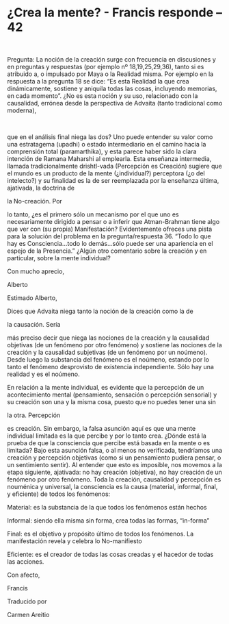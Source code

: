 # ¿Crea la mente? - Francis responde – 42

  

Pregunta: La noción de la creación surge con frecuencia en discusiones y en preguntas y respuestas (por ejemplo nº 18,19,25,29,36), tanto si es atribuido a, o impulsado por Maya o la Realidad misma. Por ejemplo en la respuesta a la pregunta 18 se dice: “Es esta Realidad la que crea dinámicamente, sostiene y aniquila todas las cosas, incluyendo memorias, en cada momento”. ¿No es esta noción y su uso, relacionado con la causalidad, errónea desde la perspectiva de Advaita (tanto tradicional como moderna),

  

que en el análisis final niega las dos? Uno puede entender su valor como una estratagema (upadhi) o estado intermediario en el camino hacia la comprensión total (paramarthika), y esta parece haber sido la clara intención de Ramana Maharshi al emplearla. Esta enseñanza intermedia, llamada tradicionalmente drishtl-vada (Percepción es Creación) sugiere que el mundo es un producto de la mente (¿individual?) perceptora (¿o del intelecto?) y su finalidad es la de ser reemplazada por la enseñanza última, ajativada, la doctrina de 

la No-creación. Por

 lo tanto, ¿es el primero sólo un mecanismo por el que uno es necesariamente dirigido a pensar o a inferir que Atman-Brahman tiene algo que ver con (su propia) Manifestación? Evidentemente ofreces una pista para la solución del problema en la pregunta/respuesta 36. “Todo lo que hay es Consciencia…todo lo demás…sólo puede ser una apariencia en el espejo de la Presencia.” ¿Algún otro comentario sobre la creación y en particular, sobre la mente individual? 

Con mucho aprecio,

Alberto

Estimado Alberto,

Dices que Advaita niega tanto la noción de la creación como la de 

la causación. Sería

 más preciso decir que niega las nociones de la creación y la causalidad objetivas (de un fenómeno por otro fenómeno) y sostiene las nociones de la creación y la causalidad subjetivas (de un fenómeno por un noúmeno). Desde luego la substancia del fenómeno es el noúmeno, estando por lo tanto el fenómeno desprovisto de existencia independiente. Sólo hay una realidad y es el noúmeno.

En relación a la mente individual, es evidente que la percepción de un acontecimiento mental (pensamiento, sensación o percepción sensorial) y su creación son una y la misma cosa, puesto que no puedes tener una sin 

la otra. Percepción

 es creación. Sin embargo, la falsa asunción aquí es que una mente individual limitada es la que percibe y por lo tanto crea. ¿Dónde está la prueba de que la consciencia que percibe está basada en la mente o es limitada? Bajo esta asunción falsa, o al menos no verificada, tendríamos una creación y percepción objetivas (como si un pensamiento pudiera pensar, o un sentimiento sentir). Al entender que esto es imposible, nos movemos a la etapa siguiente, ajativada: no hay creación (objetiva), no hay creación de un fenómeno por otro fenómeno. Toda la creación, causalidad y percepción es nouménica y universal, la consciencia es la causa (material, informal, final, y eficiente) de todos los fenómenos:

Material: es la substancia de la que todos los fenómenos están hechos

Informal: siendo ella misma sin forma, crea todas las formas, “in-forma”

Final: es el objetivo y propósito último de todos los fenómenos. La manifestación revela y celebra lo No-manifiesto

Eficiente: es el creador de todas las cosas creadas y el hacedor de todas las acciones.

Con afecto,

Francis

Traducido por 

Carmen Areitio

